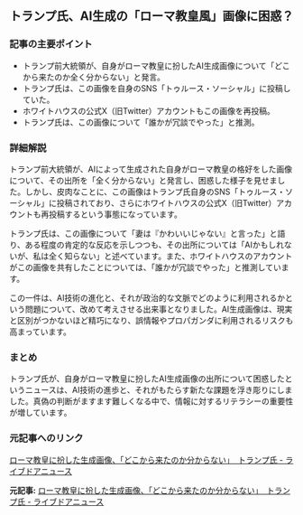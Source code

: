 ## トランプ氏、AI生成の「ローマ教皇風」画像に困惑？

### 記事の主要ポイント

* トランプ前大統領が、自身がローマ教皇に扮したAI生成画像について「どこから来たのか全く分からない」と発言。
* トランプ氏は、この画像を自身のSNS「トゥルース・ソーシャル」に投稿していた。
* ホワイトハウスの公式X（旧Twitter）アカウントもこの画像を再投稿。
* トランプ氏は、この画像について「誰かが冗談でやった」と推測。

### 詳細解説

トランプ前大統領が、AIによって生成された自身がローマ教皇の格好をした画像について、その出所を「全く分からない」と発言し、困惑した様子を見せました。しかし、皮肉なことに、この画像はトランプ氏自身のSNS「トゥルース・ソーシャル」に投稿されており、さらにホワイトハウスの公式X（旧Twitter）アカウントも再投稿するという事態になっています。

トランプ氏は、この画像について「妻は『かわいいじゃない』と言った」と語り、ある程度の肯定的な反応を示しつつも、その出所については「AIかもしれないが、私は全く知らない」と述べています。また、ホワイトハウスのアカウントがこの画像を共有したことについては、「誰かが冗談でやった」と推測しています。

この一件は、AI技術の進化と、それが政治的な文脈でどのように利用されるかという問題について、改めて考えさせる出来事となりました。AI生成画像は、現実と区別がつかないほど精巧になり、誤情報やプロパガンダに利用されるリスクも高まっています。

### まとめ

トランプ氏が、自身がローマ教皇に扮したAI生成画像の出所について困惑したというニュースは、AI技術の進歩と、それがもたらす新たな課題を浮き彫りにしました。真偽の判断がますます難しくなる中で、情報に対するリテラシーの重要性が増しています。

### 元記事へのリンク

[ローマ教皇に扮した生成画像、「どこから来たのか分からない」　トランプ氏 - ライブドアニュース](https://news.livedoor.com/article/detail/28386507/)


**元記事:** [ローマ教皇に扮した生成画像、「どこから来たのか分からない」　トランプ氏 - ライブドアニュース](https://news.livedoor.com/article/detail/28695604/)